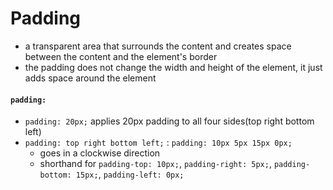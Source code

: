 # Padding
- a transparent area that surrounds the content and creates space between the content and the element's border
- the padding does not change the width and height of the element, it just adds space around the element




#### `padding:`
- `padding: 20px;` applies 20px padding to all four sides(top right bottom left)
- `padding: top right bottom left;` : `padding: 10px 5px 15px 0px;`
    - goes in a clockwise direction
    - shorthand for `padding-top: 10px;`, `padding-right: 5px;`, `padding-bottom: 15px;`, `padding-left: 0px;`
